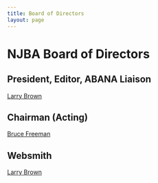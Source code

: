 ```yaml
---
title: Board of Directors
layout: page
---
```


# NJBA Board of Directors

## President, Editor, ABANA Liaison

[Larry Brown](mailto:lp.brown@verizon.net?subject=NJBA+Web+Site)

## Chairman (Acting)
[Bruce Freeman](mailto:freemab222@gmail.com?subject=NJBA+Web+Site)

## Websmith

[Larry Brown](mailto:lp.brown@verizon.net?subject=NJBA+Web+Site)